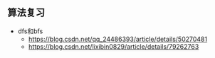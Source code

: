 ## 算法复习

- dfs和bfs
  - https://blog.csdn.net/qq_24486393/article/details/50270481
  - https://blog.csdn.net/lixibin0829/article/details/79262763